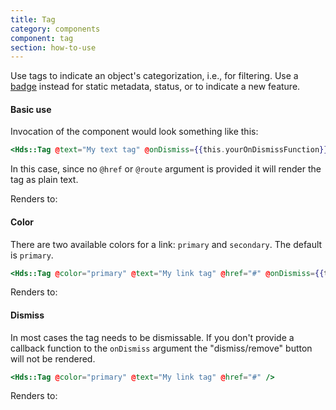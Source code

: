 ```yaml
---
title: Tag
category: components
component: tag
section: how-to-use
---
```


Use tags to indicate an object's categorization, i.e., for filtering. Use a [badge](/components/badge/01_overview/) instead for static metadata, status, or to indicate a new feature.

#### Basic use

Invocation of the component would look something like this:

```handlebars
<Hds::Tag @text="My text tag" @onDismiss={{this.yourOnDismissFunction}} />
```

In this case, since no `@href` or `@route` argument is provided it will render the tag as plain text.

Renders to:

#### Color

There are two available colors for a link: `primary` and `secondary`. The default is `primary`.

```handlebars
<Hds::Tag @color="primary" @text="My link tag" @href="#" @onDismiss={{this.yourOnDismissFunction}} />
```

Renders to:

#### Dismiss

In most cases the tag needs to be dismissable. If you don't provide a callback function to the `onDismiss` argument the "dismiss/remove" button will not be rendered.

```handlebars
<Hds::Tag @color="primary" @text="My link tag" @href="#" />
```

Renders to:
